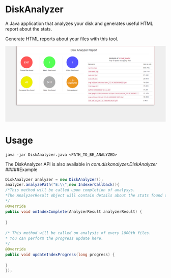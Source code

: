 # DiskAnalyzer
A Java application that analyzes your disk and generates useful HTML report about the stats.

Generate HTML reports about your files with this tool.

![Alt text](screenshot.PNG?raw=true "DiskAnalyzer report screenshot")

Usage
======
    java -jar DiskAnalyzer.java <PATH_TO_BE_ANALYZED>

The DiskAnalyzer API is also available in  *com.diskanalyzer.DiskAnalyzer*
#####Example

```java
DiskAnalyzer analyzer = new DiskAnalyzer();
analyzer.analyzePath("E:\\",new IndexerCallback(){
/*This method will be called upon completion of analysys.
*The AnalyzerResult object will contain details about the stats found during anaysis
*/
@Override
public void onIndexComplete(AnalyzerResult analyzerResult) {
		
}

/* This method will be called on analysis of every 1000th files.
* You can perform the progress update here.
*/
@Override
public void updateIndexProgress(long progress) {
			
}
});
```
